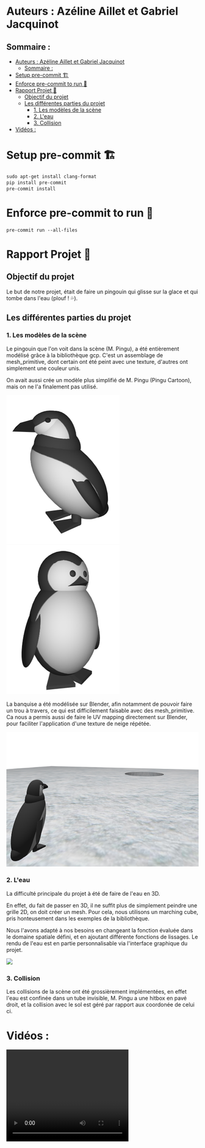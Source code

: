 # Auteurs : Azéline Aillet et Gabriel Jacquinot
## Sommaire :

<!-- TOC -->
* [Auteurs : Azéline Aillet et Gabriel Jacquinot](#auteurs--azéline-aillet-et-gabriel-jacquinot)
  * [Sommaire :](#sommaire-)
* [Setup pre-commit  🏗️](#setup-pre-commit-)
* [Enforce pre-commit to run 🏃](#enforce-pre-commit-to-run-)
* [Rapport Projet 📖](#rapport-projet-)
  * [Objectif du projet](#objectif-du-projet)
  * [Les différentes parties du projet](#les-différentes-parties-du-projet)
    * [1. Les modèles de la scène](#1-les-modèles-de-la-scène)
    * [2. L'eau](#2-leau)
    * [3. Collision](#3-collision)
* [Vidéos :](#vidéos-)
<!-- TOC -->

# Setup pre-commit  🏗️

```shell
sudo apt-get install clang-format
pip install pre-commit
pre-commit install
```


# Enforce pre-commit to run 🏃

```shell
pre-commit run --all-files
```

# Rapport Projet 📖

## Objectif du projet

Le but de notre projet, était de faire un pingouin qui glisse sur la glace et qui tombe dans l'eau (plouf ! 💦).

## Les différentes parties du projet
### 1. Les modèles de la scène

Le pingouin que l'on voit dans la scène (M. Pingu), a été entièrement modélisé grâce à la bibliothèque gcp. C'est un assemblage de mesh_primitive, dont certain ont été peint avec une texture, d'autres ont simplement une couleur unis.

On avait aussi crée un modèle plus simplifié de M. Pingu (Pingu Cartoon), mais on ne l'a finalement pas utilisé.

<img height="389" src="readme_resources/MPingu.png" width="297" style="display:inline-block; margin-right:10px;"/>
<img height="389" src="readme_resources/PinguCartoon.png" width="297" style="display:inline-block;"/>

La banquise a été modélisée sur Blender, afin notamment de pouvoir faire un trou à travers, ce qui est difficilement faisable avec des mesh_primitive. Ca nous a permis aussi de faire le UV mapping directement sur Blender, pour faciliter l'application d'une texture de neige répétée.

<img height="351" src="readme_resources/LonelyPingu.png" width="792"/>

### 2. L'eau

La difficulté principale du projet à été de faire de l'eau en 3D.

En effet, du fait de passer en 3D, il ne suffit plus de simplement peindre une grille 2D, on doit créer un mesh.
Pour cela, nous utilisons un marching cube, pris honteusement dans les exemples de la bibliothèque.

Nous l'avons adapté à nos besoins en changeant la fonction évaluée dans le domaine spatiale défini, et en ajoutant différente fonctions de lissages.
Le rendu de l'eau est en partie personnalisable via l'interface graphique du projet.

<img src="/home/gabriel/CLionProjects/projet_an3d/readme_images/MPinguVsWater.png"/>

### 3. Collision

Les collisions de la scène ont été grossièrement implémentées, en effet l'eau est confinée dans un tube invisible, M. Pingu a une hitbox en pavé droit, et la collision avec le sol est géré par rapport aux coordonée de celui ci.

# Vidéos :

<video width="320" height="240" controls>
  <source src="readme_resources/Splash.webm" type="video/webm">
  Votre navigateur ne prend pas en charge la lecture de vidéos au format MP4.
</video>
